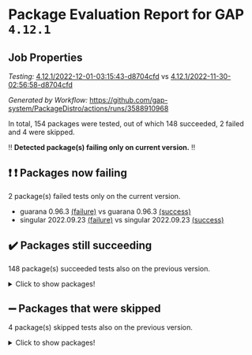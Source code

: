 # Package Evaluation Report for GAP `4.12.1`

## Job Properties

*Testing:* [4.12.1/2022-12-01-03:15:43-d8704cfd](https://github.com/gap-system/PackageDistro/blob/data/reports/4.12.1/2022-12-01-03:15:43-d8704cfd) vs [4.12.1/2022-11-30-02:56:58-d8704cfd](https://github.com/gap-system/PackageDistro/blob/data/reports/4.12.1/2022-11-30-02:56:58-d8704cfd)

*Generated by Workflow:* https://github.com/gap-system/PackageDistro/actions/runs/3588910968

In total, 154 packages were tested, out of which 148 succeeded, 2 failed and 4 were skipped.

:bangbang: **Detected package(s) failing only on current version.** :bangbang:

## :exclamation: :exclamation: Packages now failing

2 package(s) failed tests only on the current version.
- guarana 0.96.3 [(failure)](https://github.com/gap-system/PackageDistro/actions/runs/3588910968/jobs/6041034478) vs guarana 0.96.3 [(success)](https://github.com/gap-system/PackageDistro/actions/runs/3579772047/jobs/6021421396)
- singular 2022.09.23 [(failure)](https://github.com/gap-system/PackageDistro/actions/runs/3588910968/jobs/6041039639) vs singular 2022.09.23 [(success)](https://github.com/gap-system/PackageDistro/actions/runs/3579772047/jobs/6021425992)

## :heavy_check_mark: Packages still succeeding

148 package(s) succeeded tests also on the previous version.
<details><summary>Click to show packages!</summary>

- 4ti2interface 2022.09-01 [(success)](https://github.com/gap-system/PackageDistro/actions/runs/3588910968/jobs/6041030025)
- ace 5.6.1 [(success)](https://github.com/gap-system/PackageDistro/actions/runs/3588910968/jobs/6041030122)
- aclib 1.3.2 [(success)](https://github.com/gap-system/PackageDistro/actions/runs/3588910968/jobs/6041030773)
- agt 0.3 [(success)](https://github.com/gap-system/PackageDistro/actions/runs/3588910968/jobs/6041030834)
- alnuth 3.2.1 [(success)](https://github.com/gap-system/PackageDistro/actions/runs/3588910968/jobs/6041030890)
- anupq 3.2.6 [(success)](https://github.com/gap-system/PackageDistro/actions/runs/3588910968/jobs/6041030954)
- atlasrep 2.1.6 [(success)](https://github.com/gap-system/PackageDistro/actions/runs/3588910968/jobs/6041030991)
- autodoc 2022.10.20 [(success)](https://github.com/gap-system/PackageDistro/actions/runs/3588910968/jobs/6041031067)
- automata 1.15 [(success)](https://github.com/gap-system/PackageDistro/actions/runs/3588910968/jobs/6041031129)
- automgrp 1.3.2 [(success)](https://github.com/gap-system/PackageDistro/actions/runs/3588910968/jobs/6041031238)
- autpgrp 1.11 [(success)](https://github.com/gap-system/PackageDistro/actions/runs/3588910968/jobs/6041031291)
- cap 2022.11-26 [(success)](https://github.com/gap-system/PackageDistro/actions/runs/3588910968/jobs/6041031342)
- caratinterface 2.3.4 [(success)](https://github.com/gap-system/PackageDistro/actions/runs/3588910968/jobs/6041031393)
- cddinterface 2022.11.01 [(success)](https://github.com/gap-system/PackageDistro/actions/runs/3588910968/jobs/6041031452)
- circle 1.6.5 [(success)](https://github.com/gap-system/PackageDistro/actions/runs/3588910968/jobs/6041031514)
- classicpres 1.22 [(success)](https://github.com/gap-system/PackageDistro/actions/runs/3588910968/jobs/6041031583)
- cohomolo 1.6.10 [(success)](https://github.com/gap-system/PackageDistro/actions/runs/3588910968/jobs/6041031658)
- congruence 1.2.4 [(success)](https://github.com/gap-system/PackageDistro/actions/runs/3588910968/jobs/6041031733)
- corelg 1.56 [(success)](https://github.com/gap-system/PackageDistro/actions/runs/3588910968/jobs/6041031793)
- crime 1.6 [(success)](https://github.com/gap-system/PackageDistro/actions/runs/3588910968/jobs/6041031863)
- crisp 1.4.5 [(success)](https://github.com/gap-system/PackageDistro/actions/runs/3588910968/jobs/6041031970)
- crypting 0.10.4 [(success)](https://github.com/gap-system/PackageDistro/actions/runs/3588910968/jobs/6041032048)
- cryst 4.1.25 [(success)](https://github.com/gap-system/PackageDistro/actions/runs/3588910968/jobs/6041032146)
- crystcat 1.1.10 [(success)](https://github.com/gap-system/PackageDistro/actions/runs/3588910968/jobs/6041032217)
- ctbllib 1.3.4 [(success)](https://github.com/gap-system/PackageDistro/actions/runs/3588910968/jobs/6041032273)
- cubefree 1.19 [(success)](https://github.com/gap-system/PackageDistro/actions/runs/3588910968/jobs/6041032327)
- curlinterface 2.3.1 [(success)](https://github.com/gap-system/PackageDistro/actions/runs/3588910968/jobs/6041032391)
- cvec 2.7.6 [(success)](https://github.com/gap-system/PackageDistro/actions/runs/3588910968/jobs/6041032465)
- datastructures 0.3.0 [(success)](https://github.com/gap-system/PackageDistro/actions/runs/3588910968/jobs/6041032559)
- deepthought 1.0.6 [(success)](https://github.com/gap-system/PackageDistro/actions/runs/3588910968/jobs/6041032623)
- design 1.7 [(success)](https://github.com/gap-system/PackageDistro/actions/runs/3588910968/jobs/6041032689)
- difsets 2.3.1 [(success)](https://github.com/gap-system/PackageDistro/actions/runs/3588910968/jobs/6041032745)
- digraphs 1.6.0 [(success)](https://github.com/gap-system/PackageDistro/actions/runs/3588910968/jobs/6041032814)
- edim 1.3.6 [(success)](https://github.com/gap-system/PackageDistro/actions/runs/3588910968/jobs/6041032878)
- example 4.3.2 [(success)](https://github.com/gap-system/PackageDistro/actions/runs/3588910968/jobs/6041032939)
- examplesforhomalg 2022.11-01 [(success)](https://github.com/gap-system/PackageDistro/actions/runs/3588910968/jobs/6041032990)
- factint 1.6.3 [(success)](https://github.com/gap-system/PackageDistro/actions/runs/3588910968/jobs/6041033045)
- ferret 1.0.9 [(success)](https://github.com/gap-system/PackageDistro/actions/runs/3588910968/jobs/6041033109)
- fga 1.4.0 [(success)](https://github.com/gap-system/PackageDistro/actions/runs/3588910968/jobs/6041033175)
- fining 1.5.1 [(success)](https://github.com/gap-system/PackageDistro/actions/runs/3588910968/jobs/6041033228)
- float 1.0.3 [(success)](https://github.com/gap-system/PackageDistro/actions/runs/3588910968/jobs/6041033314)
- format 1.4.3 [(success)](https://github.com/gap-system/PackageDistro/actions/runs/3588910968/jobs/6041033362)
- forms 1.2.9 [(success)](https://github.com/gap-system/PackageDistro/actions/runs/3588910968/jobs/6041033440)
- fplsa 1.2.5 [(success)](https://github.com/gap-system/PackageDistro/actions/runs/3588910968/jobs/6041033491)
- fr 2.4.11 [(success)](https://github.com/gap-system/PackageDistro/actions/runs/3588910968/jobs/6041033561)
- francy 1.2.5 [(success)](https://github.com/gap-system/PackageDistro/actions/runs/3588910968/jobs/6041033621)
- fwtree 1.3 [(success)](https://github.com/gap-system/PackageDistro/actions/runs/3588910968/jobs/6041033704)
- gapdoc 1.6.6 [(success)](https://github.com/gap-system/PackageDistro/actions/runs/3588910968/jobs/6041033773)
- gauss 2022.11-01 [(success)](https://github.com/gap-system/PackageDistro/actions/runs/3588910968/jobs/6041033841)
- gaussforhomalg 2022.08-03 [(success)](https://github.com/gap-system/PackageDistro/actions/runs/3588910968/jobs/6041033904)
- gbnp 1.0.5 [(success)](https://github.com/gap-system/PackageDistro/actions/runs/3588910968/jobs/6041033964)
- generalizedmorphismsforcap 2022.11-01 [(success)](https://github.com/gap-system/PackageDistro/actions/runs/3588910968/jobs/6041034021)
- genss 1.6.8 [(success)](https://github.com/gap-system/PackageDistro/actions/runs/3588910968/jobs/6041034090)
- gradedmodules 2022.09-02 [(success)](https://github.com/gap-system/PackageDistro/actions/runs/3588910968/jobs/6041034160)
- gradedringforhomalg 2022.11-01 [(success)](https://github.com/gap-system/PackageDistro/actions/runs/3588910968/jobs/6041034215)
- grape 4.8.5 [(success)](https://github.com/gap-system/PackageDistro/actions/runs/3588910968/jobs/6041034285)
- groupoids 1.71 [(success)](https://github.com/gap-system/PackageDistro/actions/runs/3588910968/jobs/6041034365)
- grpconst 2.6.3 [(success)](https://github.com/gap-system/PackageDistro/actions/runs/3588910968/jobs/6041034420)
- guava 3.17 [(success)](https://github.com/gap-system/PackageDistro/actions/runs/3588910968/jobs/6041034534)
- hap 1.47 [(success)](https://github.com/gap-system/PackageDistro/actions/runs/3588910968/jobs/6041034587)
- hapcryst 0.1.15 [(success)](https://github.com/gap-system/PackageDistro/actions/runs/3588910968/jobs/6041034650)
- hecke 1.5.3 [(success)](https://github.com/gap-system/PackageDistro/actions/runs/3588910968/jobs/6041034701)
- help 3.5 [(success)](https://github.com/gap-system/PackageDistro/actions/runs/3588910968/jobs/6041034755)
- homalg 2022.11-01 [(success)](https://github.com/gap-system/PackageDistro/actions/runs/3588910968/jobs/6041034815)
- homalgtocas 2022.11-02 [(success)](https://github.com/gap-system/PackageDistro/actions/runs/3588910968/jobs/6041034896)
- idrel 2.44 [(success)](https://github.com/gap-system/PackageDistro/actions/runs/3588910968/jobs/6041034956)
- images 1.3.1 [(success)](https://github.com/gap-system/PackageDistro/actions/runs/3588910968/jobs/6041035014)
- intpic 0.3.0 [(success)](https://github.com/gap-system/PackageDistro/actions/runs/3588910968/jobs/6041035082)
- io 4.8.0 [(success)](https://github.com/gap-system/PackageDistro/actions/runs/3588910968/jobs/6041035148)
- io_forhomalg 2022.11-01 [(success)](https://github.com/gap-system/PackageDistro/actions/runs/3588910968/jobs/6041035222)
- irredsol 1.4.4 [(success)](https://github.com/gap-system/PackageDistro/actions/runs/3588910968/jobs/6041035273)
- json 2.1.1 [(success)](https://github.com/gap-system/PackageDistro/actions/runs/3588910968/jobs/6041035332)
- jupyterkernel 1.4.1 [(success)](https://github.com/gap-system/PackageDistro/actions/runs/3588910968/jobs/6041035414)
- jupyterviz 1.5.6 [(success)](https://github.com/gap-system/PackageDistro/actions/runs/3588910968/jobs/6041035490)
- kan 1.34 [(success)](https://github.com/gap-system/PackageDistro/actions/runs/3588910968/jobs/6041035544)
- kbmag 1.5.10 [(success)](https://github.com/gap-system/PackageDistro/actions/runs/3588910968/jobs/6041035638)
- laguna 3.9.5 [(success)](https://github.com/gap-system/PackageDistro/actions/runs/3588910968/jobs/6041035677)
- liealgdb 2.2.1 [(success)](https://github.com/gap-system/PackageDistro/actions/runs/3588910968/jobs/6041035723)
- liepring 2.8 [(success)](https://github.com/gap-system/PackageDistro/actions/runs/3588910968/jobs/6041035779)
- liering 2.4.2 [(success)](https://github.com/gap-system/PackageDistro/actions/runs/3588910968/jobs/6041035831)
- linearalgebraforcap 2022.11-07 [(success)](https://github.com/gap-system/PackageDistro/actions/runs/3588910968/jobs/6041035905)
- localizeringforhomalg 2022.11-01 [(success)](https://github.com/gap-system/PackageDistro/actions/runs/3588910968/jobs/6041035980)
- loops 3.4.3 [(success)](https://github.com/gap-system/PackageDistro/actions/runs/3588910968/jobs/6041036035)
- lpres 1.0.3 [(success)](https://github.com/gap-system/PackageDistro/actions/runs/3588910968/jobs/6041036091)
- majoranaalgebras 1.5 [(success)](https://github.com/gap-system/PackageDistro/actions/runs/3588910968/jobs/6041036144)
- mapclass 1.4.6 [(success)](https://github.com/gap-system/PackageDistro/actions/runs/3588910968/jobs/6041036217)
- matgrp 0.70 [(success)](https://github.com/gap-system/PackageDistro/actions/runs/3588910968/jobs/6041036283)
- matricesforhomalg 2022.11-03 [(success)](https://github.com/gap-system/PackageDistro/actions/runs/3588910968/jobs/6041036352)
- modisom 2.5.3 [(success)](https://github.com/gap-system/PackageDistro/actions/runs/3588910968/jobs/6041036986)
- modulepresentationsforcap 2022.11-02 [(success)](https://github.com/gap-system/PackageDistro/actions/runs/3588910968/jobs/6041037067)
- modules 2022.11-01 [(success)](https://github.com/gap-system/PackageDistro/actions/runs/3588910968/jobs/6041037120)
- monoidalcategories 2022.11-05 [(success)](https://github.com/gap-system/PackageDistro/actions/runs/3588910968/jobs/6041037195)
- nconvex 2022.09-01 [(success)](https://github.com/gap-system/PackageDistro/actions/runs/3588910968/jobs/6041037266)
- nilmat 1.4.2 [(success)](https://github.com/gap-system/PackageDistro/actions/runs/3588910968/jobs/6041037324)
- nock 1.5 [(success)](https://github.com/gap-system/PackageDistro/actions/runs/3588910968/jobs/6041037391)
- normalizinterface 1.3.5 [(success)](https://github.com/gap-system/PackageDistro/actions/runs/3588910968/jobs/6041037480)
- nq 2.5.9 [(success)](https://github.com/gap-system/PackageDistro/actions/runs/3588910968/jobs/6041037586)
- numericalsgps 1.3.1 [(success)](https://github.com/gap-system/PackageDistro/actions/runs/3588910968/jobs/6041037682)
- openmath 11.5.1 [(success)](https://github.com/gap-system/PackageDistro/actions/runs/3588910968/jobs/6041037736)
- orb 4.9.0 [(success)](https://github.com/gap-system/PackageDistro/actions/runs/3588910968/jobs/6041037790)
- packagemanager 1.3.2 [(success)](https://github.com/gap-system/PackageDistro/actions/runs/3588910968/jobs/6041037900)
- patternclass 2.4.3 [(success)](https://github.com/gap-system/PackageDistro/actions/runs/3588910968/jobs/6041038002)
- permut 2.0.4 [(success)](https://github.com/gap-system/PackageDistro/actions/runs/3588910968/jobs/6041038081)
- polenta 1.3.10 [(success)](https://github.com/gap-system/PackageDistro/actions/runs/3588910968/jobs/6041038151)
- polymaking 0.8.6 [(success)](https://github.com/gap-system/PackageDistro/actions/runs/3588910968/jobs/6041038234)
- primgrp 3.4.2 [(success)](https://github.com/gap-system/PackageDistro/actions/runs/3588910968/jobs/6041038307)
- profiling 2.5.1 [(success)](https://github.com/gap-system/PackageDistro/actions/runs/3588910968/jobs/6041038394)
- qpa 1.34 [(success)](https://github.com/gap-system/PackageDistro/actions/runs/3588910968/jobs/6041038468)
- quagroup 1.8.3 [(success)](https://github.com/gap-system/PackageDistro/actions/runs/3588910968/jobs/6041038554)
- radiroot 2.9 [(success)](https://github.com/gap-system/PackageDistro/actions/runs/3588910968/jobs/6041038618)
- rcwa 4.7.0 [(success)](https://github.com/gap-system/PackageDistro/actions/runs/3588910968/jobs/6041038700)
- rds 1.8 [(success)](https://github.com/gap-system/PackageDistro/actions/runs/3588910968/jobs/6041038825)
- recog 1.4.2 [(success)](https://github.com/gap-system/PackageDistro/actions/runs/3588910968/jobs/6041038888)
- repndecomp 1.2.1 [(success)](https://github.com/gap-system/PackageDistro/actions/runs/3588910968/jobs/6041038974)
- repsn 3.1.0 [(success)](https://github.com/gap-system/PackageDistro/actions/runs/3588910968/jobs/6041039042)
- resclasses 4.7.3 [(success)](https://github.com/gap-system/PackageDistro/actions/runs/3588910968/jobs/6041039144)
- ringsforhomalg 2022.11-01 [(success)](https://github.com/gap-system/PackageDistro/actions/runs/3588910968/jobs/6041039229)
- sco 2022.09-01 [(success)](https://github.com/gap-system/PackageDistro/actions/runs/3588910968/jobs/6041039283)
- scscp 2.3.1 [(success)](https://github.com/gap-system/PackageDistro/actions/runs/3588910968/jobs/6041039330)
- semigroups 5.1.0 [(success)](https://github.com/gap-system/PackageDistro/actions/runs/3588910968/jobs/6041039389)
- sglppow 2.3 [(success)](https://github.com/gap-system/PackageDistro/actions/runs/3588910968/jobs/6041039446)
- sgpviz 0.999.5 [(success)](https://github.com/gap-system/PackageDistro/actions/runs/3588910968/jobs/6041039505)
- simpcomp 2.1.14 [(success)](https://github.com/gap-system/PackageDistro/actions/runs/3588910968/jobs/6041039580)
- sla 1.5.3 [(success)](https://github.com/gap-system/PackageDistro/actions/runs/3588910968/jobs/6041039696)
- smallgrp 1.5.1 [(success)](https://github.com/gap-system/PackageDistro/actions/runs/3588910968/jobs/6041039744)
- smallsemi 0.6.13 [(success)](https://github.com/gap-system/PackageDistro/actions/runs/3588910968/jobs/6041039810)
- sonata 2.9.5 [(success)](https://github.com/gap-system/PackageDistro/actions/runs/3588910968/jobs/6041039870)
- sophus 1.27 [(success)](https://github.com/gap-system/PackageDistro/actions/runs/3588910968/jobs/6041039978)
- spinsym 1.5.2 [(success)](https://github.com/gap-system/PackageDistro/actions/runs/3588910968/jobs/6041040060)
- standardff 0.9.4 [(success)](https://github.com/gap-system/PackageDistro/actions/runs/3588910968/jobs/6041040120)
- symbcompcc 1.3.2 [(success)](https://github.com/gap-system/PackageDistro/actions/runs/3588910968/jobs/6041040180)
- thelma 1.3 [(success)](https://github.com/gap-system/PackageDistro/actions/runs/3588910968/jobs/6041040239)
- tomlib 1.2.9 [(success)](https://github.com/gap-system/PackageDistro/actions/runs/3588910968/jobs/6041040290)
- toolsforhomalg 2022.10-01 [(success)](https://github.com/gap-system/PackageDistro/actions/runs/3588910968/jobs/6041040369)
- toric 1.9.5 [(success)](https://github.com/gap-system/PackageDistro/actions/runs/3588910968/jobs/6041040438)
- toricvarieties 2022.07.13 [(success)](https://github.com/gap-system/PackageDistro/actions/runs/3588910968/jobs/6041040518)
- transgrp 3.6.3 [(success)](https://github.com/gap-system/PackageDistro/actions/runs/3588910968/jobs/6041040609)
- ugaly 4.0.3 [(success)](https://github.com/gap-system/PackageDistro/actions/runs/3588910968/jobs/6041040681)
- unipot 1.5 [(success)](https://github.com/gap-system/PackageDistro/actions/runs/3588910968/jobs/6041040761)
- unitlib 4.1.0 [(success)](https://github.com/gap-system/PackageDistro/actions/runs/3588910968/jobs/6041040869)
- utils 0.78 [(success)](https://github.com/gap-system/PackageDistro/actions/runs/3588910968/jobs/6041040978)
- uuid 0.7 [(success)](https://github.com/gap-system/PackageDistro/actions/runs/3588910968/jobs/6041041067)
- walrus 0.9991 [(success)](https://github.com/gap-system/PackageDistro/actions/runs/3588910968/jobs/6041041147)
- wedderga 4.10.2 [(success)](https://github.com/gap-system/PackageDistro/actions/runs/3588910968/jobs/6041041198)
- xmod 2.88 [(success)](https://github.com/gap-system/PackageDistro/actions/runs/3588910968/jobs/6041041306)
- xmodalg 1.22 [(success)](https://github.com/gap-system/PackageDistro/actions/runs/3588910968/jobs/6041041368)
- yangbaxter 0.10.1 [(success)](https://github.com/gap-system/PackageDistro/actions/runs/3588910968/jobs/6041041433)
- zeromqinterface 0.14 [(success)](https://github.com/gap-system/PackageDistro/actions/runs/3588910968/jobs/6041041504)
</details>

## :heavy_minus_sign: Packages that were skipped

4 package(s) skipped tests also on the previous version.
<details><summary>Click to show packages!</summary>

- browse 1.8.18 [(skipped)](https://github.com/gap-system/PackageDistro/actions/runs/3588910968/jobs/6040792921)
- itc 1.5.1 [(skipped)](https://github.com/gap-system/PackageDistro/actions/runs/3588910968/jobs/6040792921)
- polycyclic 2.16 [(skipped)](https://github.com/gap-system/PackageDistro/actions/runs/3588910968/jobs/6040792921)
- xgap 4.31 [(skipped)](https://github.com/gap-system/PackageDistro/actions/runs/3588910968/jobs/6040792921)
</details>

